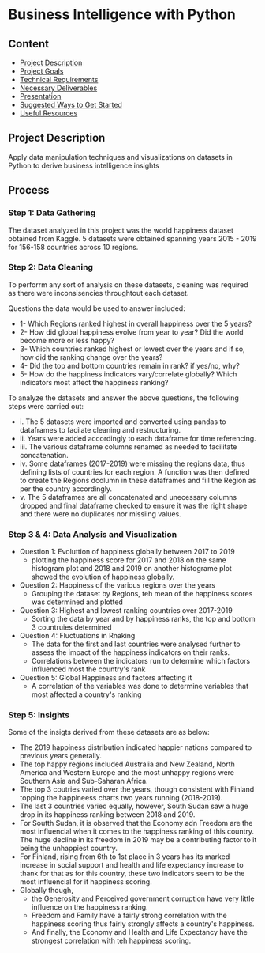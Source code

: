 # Business Intelligence with Python

## Content
- [Project Description](#project-description)
- [Project Goals](#project-goals)
- [Technical Requirements](#technical-requirements)
- [Necessary Deliverables](#necessary-deliverables)
- [Presentation](#presentation)
- [Suggested Ways to Get Started](#suggested-ways-to-get-started)
- [Useful Resources](#useful-resources)

## Project Description

Apply data manipulation techniques and visualizations on datasets in Python to derive business intelligence insights

## Process

### Step 1: Data Gathering

The dataset analyzed in this project was the world happiness dataset obtained from Kaggle. 5 datasets were obtained spanning years 2015 - 2019 for 156-158 countries across 10 regions.

### Step 2: Data Cleaning

To perforrm any sort of analysis on these datasets, cleaning was required as there were inconsisencies throughtout each dataset.

Questions the data would be used to answer included:

  - 1- Which Regions ranked highest in overall happiness over the 5 years?<br/>
  - 2- How did global happiness evolve from year to year? Did the world become more or less happy?<br/>
  - 3- Which countries ranked highest or lowest over the years and if so, how did the ranking change over the years?<br/>
  - 4- Did the top and bottom countries remain in rank? if yes/no, why?<br/>
  - 5- How do the happiness indicators vary/correlate globally? Which indicators most affect the happiness ranking?<br/>

To analyze the datasets and answer the above questions, the following steps were carried out:

  - i.    The 5 datasets were imported and converted using pandas to dataframes to facilate cleaning and restructuring.<br/>
  - ii.   Years were added accordingly to each dataframe for time referencing.<br/>
  - iii.  The various dataframe columns renamed as needed to facilitate concatenation.<br/>
  - iv.   Some dataframes (2017-2019) were missing the regions data, thus defining lists of countries for each region. A function was then defined to create the Regions dcolumn in these dataframes and fill the Region as per the country accordingly.<br/>
  - v.    The 5 dataframes are all concatenated and unecessary columns dropped and final dataframe checked to ensure it was the right shape and there were no duplicates nor missiing values.<br/>

### Step 3 & 4: Data Analysis and Visualization

- Question 1: Evoluttion of happiness globally between 2017 to 2019
    - plotting the happiness score for 2017 and 2018 on the same histogram plot and 2018 and 2019 on another histograme plot showed the evolution of happiness globally.
- Question 2: Happiness of the various regions over the years
    - Grouping the dataset by Regions, teh mean of the happiness scores was determined and plotted
- Question 3: Highest and lowest ranking countries over 2017-2019
    - Sorting the data by year and by happiness ranks, the top and bottom 3 countruies determined
- Question 4: Fluctuations in Rnaking
    - The data for the first and last countries were analysed further to assess the impact of the happiness indicators on their ranks.
    - Correlations between the indicators run to determine which factors influenced most the country's rank
- Question 5: Global Happiness and factors affecting it
    - A correlation of the variables was done to determine variables that most affected a country's ranking

### Step 5: Insights

Some of the insigts derived from these datasets are as below:

- The 2019 happiness distribution indicated happier nations compared to previous years generally.
- The top happy regions included Australia and New Zealand, North America and Western Europe and the most unhappy regions were Southern Asia and Sub-Saharan Africa.
- The top 3 coutries varied over the years, though consistent with Finland topping the happineess charts two years running (2018-2019).
- The last 3 countries varied equally, however, South Sudan saw a huge drop in its happiness ranking between 2018 and 2019.
- For Soutth Sudan, it is observed that the Economy adn Freedom are the most influencial when it comes to the happiness ranking of this country. The huge decline in its freedom in 2019 may be a contributing factor to it being the unhappiest country.
- For Finland, rising from 6th to 1st place in 3 years has its marked increase in social support and health and life expectancy increase to thank for that as for this country, these two indicators seem to be the most influencial for it happiness scoring.
- Globally though, 
  - the Generosity and Perceived government corruption have very little influence on the happiness ranking.
  - Freedom and Family have a fairly strong correlation with the happiness scoring thus fairly strongly affects a country's happiness.
  - And finally, the Economy and Health and Life Expectancy have the strongest correlation with teh happiness scoring.
 




